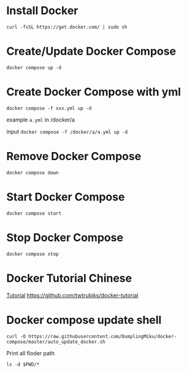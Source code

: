 # Install Docker
`curl -fsSL https://get.docker.com/ | sudo sh`
# Create/Update Docker Compose
`docker compose up -d`
# Create Docker Compose with yml
`docker compose -f xxx.yml up -d`

example `a.yml` in /docker/a

input `docker compose -f /docker/a/a.yml up -d`
# Remove Docker Compose
`docker compose down`
# Start Docker Compose
`docker compose start`
# Stop Docker Compose
`docker compose stop`
# Docker Tutorial Chinese
[Tutorial](https://github.com/twtrubiks/docker-tutorial) https://github.com/twtrubiks/docker-tutorial
# Docker compose update shell
`curl -O https://raw.githubusercontent.com/DumplingMiku/docker-compose/master/auto_update_docker.sh`

Print all floder path

`ls -d $PWD/*`
